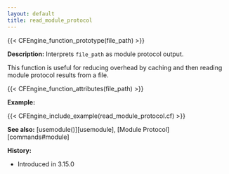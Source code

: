 ```yaml
---
layout: default
title: read_module_protocol
---
```


{{< CFEngine_function_prototype(file_path) >}}

**Description:** Interprets `file_path` as module protocol output.

This function is useful for reducing overhead by caching and then reading module protocol results from a file.

{{< CFEngine_function_attributes(file_path) >}}

**Example:**

{{< CFEngine_include_example(read_module_protocol.cf) >}}

**See also:** [usemodule()][usemodule], [Module Protocol][commands#module]

**History:**

- Introduced in 3.15.0
